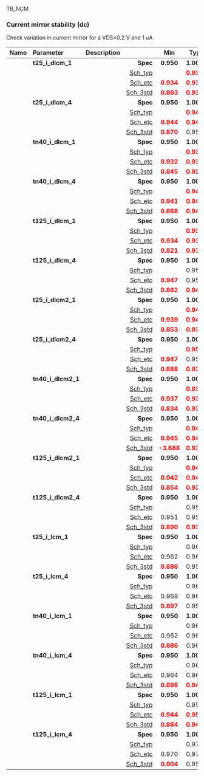 TB_NCM

### Current mirror stability (dc)

Check variation in current mirror for a VDS=0.2 V and 1 uA



|**Name**|**Parameter**|**Description**| |**Min**|**Typ**|**Max**| Unit|
|:---|:---|:---|---:|:---:|:---:|:---:| ---:|
||**t25\_i\_dlcm\_1** | | **Spec**  | **0.950** | **1.000** | **1.050** | **nA** |
| | | |<a href='results/dc_Sch_typical.html'>Sch_typ</a>| | <span style='color:red'>**0.937**</span> |  | |
| | | |<a href='results/dc_Sch_etc.html'>Sch_etc</a>|<span style='color:red'>**0.934**</span> | <span style='color:red'>**0.939**</span> | <span style='color:red'>**0.944**</span> | |
| | | |<a href='results/dc_Sch_mc.html'>Sch_3std</a>|<span style='color:red'>**0.863**</span> | <span style='color:red'>**0.918**</span> | 1.047 | |
||**t25\_i\_dlcm\_4** | | **Spec**  | **0.950** | **1.000** | **1.050** | **nA** |
| | | |<a href='results/dc_Sch_typical.html'>Sch_typ</a>| | <span style='color:red'>**0.946**</span> |  | |
| | | |<a href='results/dc_Sch_etc.html'>Sch_etc</a>|<span style='color:red'>**0.944**</span> | <span style='color:red'>**0.947**</span> | <span style='color:red'>**0.949**</span> | |
| | | |<a href='results/dc_Sch_mc.html'>Sch_3std</a>|<span style='color:red'>**0.870**</span> | 0.952 | 1.031 | |
||**tn40\_i\_dlcm\_1** | | **Spec**  | **0.950** | **1.000** | **1.050** | **nA** |
| | | |<a href='results/dc_Sch_typical.html'>Sch_typ</a>| | <span style='color:red'>**0.935**</span> |  | |
| | | |<a href='results/dc_Sch_etc.html'>Sch_etc</a>|<span style='color:red'>**0.932**</span> | <span style='color:red'>**0.936**</span> | <span style='color:red'>**0.942**</span> | |
| | | |<a href='results/dc_Sch_mc.html'>Sch_3std</a>|<span style='color:red'>**0.845**</span> | <span style='color:red'>**0.927**</span> | <span style='color:red'>**1.064**</span> | |
||**tn40\_i\_dlcm\_4** | | **Spec**  | **0.950** | **1.000** | **1.050** | **nA** |
| | | |<a href='results/dc_Sch_typical.html'>Sch_typ</a>| | <span style='color:red'>**0.941**</span> |  | |
| | | |<a href='results/dc_Sch_etc.html'>Sch_etc</a>|<span style='color:red'>**0.941**</span> | <span style='color:red'>**0.943**</span> | <span style='color:red'>**0.944**</span> | |
| | | |<a href='results/dc_Sch_mc.html'>Sch_3std</a>|<span style='color:red'>**0.868**</span> | <span style='color:red'>**0.946**</span> | 1.033 | |
||**t125\_i\_dlcm\_1** | | **Spec**  | **0.950** | **1.000** | **1.050** | **nA** |
| | | |<a href='results/dc_Sch_typical.html'>Sch_typ</a>| | <span style='color:red'>**0.939**</span> |  | |
| | | |<a href='results/dc_Sch_etc.html'>Sch_etc</a>|<span style='color:red'>**0.934**</span> | <span style='color:red'>**0.938**</span> | <span style='color:red'>**0.942**</span> | |
| | | |<a href='results/dc_Sch_mc.html'>Sch_3std</a>|<span style='color:red'>**0.821**</span> | <span style='color:red'>**0.933**</span> | 1.045 | |
||**t125\_i\_dlcm\_4** | | **Spec**  | **0.950** | **1.000** | **1.050** | **nA** |
| | | |<a href='results/dc_Sch_typical.html'>Sch_typ</a>| | 0.951 |  | |
| | | |<a href='results/dc_Sch_etc.html'>Sch_etc</a>|<span style='color:red'>**0.947**</span> | 0.952 | 0.956 | |
| | | |<a href='results/dc_Sch_mc.html'>Sch_3std</a>|<span style='color:red'>**0.862**</span> | <span style='color:red'>**0.947**</span> | 1.036 | |
||**t25\_i\_dlcm2\_1** | | **Spec**  | **0.950** | **1.000** | **1.050** | **nA** |
| | | |<a href='results/dc_Sch_typical.html'>Sch_typ</a>| | <span style='color:red'>**0.942**</span> |  | |
| | | |<a href='results/dc_Sch_etc.html'>Sch_etc</a>|<span style='color:red'>**0.939**</span> | <span style='color:red'>**0.943**</span> | <span style='color:red'>**0.946**</span> | |
| | | |<a href='results/dc_Sch_mc.html'>Sch_3std</a>|<span style='color:red'>**0.853**</span> | <span style='color:red'>**0.931**</span> | <span style='color:red'>**1.061**</span> | |
||**t25\_i\_dlcm2\_4** | | **Spec**  | **0.950** | **1.000** | **1.050** | **nA** |
| | | |<a href='results/dc_Sch_typical.html'>Sch_typ</a>| | <span style='color:red'>**0.950**</span> |  | |
| | | |<a href='results/dc_Sch_etc.html'>Sch_etc</a>|<span style='color:red'>**0.947**</span> | 0.950 | 0.952 | |
| | | |<a href='results/dc_Sch_mc.html'>Sch_3std</a>|<span style='color:red'>**0.888**</span> | <span style='color:red'>**0.936**</span> | 1.043 | |
||**tn40\_i\_dlcm2\_1** | | **Spec**  | **0.950** | **1.000** | **1.050** | **nA** |
| | | |<a href='results/dc_Sch_typical.html'>Sch_typ</a>| | <span style='color:red'>**0.938**</span> |  | |
| | | |<a href='results/dc_Sch_etc.html'>Sch_etc</a>|<span style='color:red'>**0.937**</span> | <span style='color:red'>**0.939**</span> | <span style='color:red'>**0.942**</span> | |
| | | |<a href='results/dc_Sch_mc.html'>Sch_3std</a>|<span style='color:red'>**0.834**</span> | <span style='color:red'>**0.932**</span> | <span style='color:red'>**1.062**</span> | |
||**tn40\_i\_dlcm2\_4** | | **Spec**  | **0.950** | **1.000** | **1.050** | **nA** |
| | | |<a href='results/dc_Sch_typical.html'>Sch_typ</a>| | <span style='color:red'>**0.945**</span> |  | |
| | | |<a href='results/dc_Sch_etc.html'>Sch_etc</a>|<span style='color:red'>**0.945**</span> | <span style='color:red'>**0.946**</span> | <span style='color:red'>**0.947**</span> | |
| | | |<a href='results/dc_Sch_mc.html'>Sch_3std</a>|<span style='color:red'>**-3.688**</span> | <span style='color:red'>**0.936**</span> | <span style='color:red'>**52.109**</span> | |
||**t125\_i\_dlcm2\_1** | | **Spec**  | **0.950** | **1.000** | **1.050** | **nA** |
| | | |<a href='results/dc_Sch_typical.html'>Sch_typ</a>| | <span style='color:red'>**0.946**</span> |  | |
| | | |<a href='results/dc_Sch_etc.html'>Sch_etc</a>|<span style='color:red'>**0.942**</span> | <span style='color:red'>**0.947**</span> | 0.952 | |
| | | |<a href='results/dc_Sch_mc.html'>Sch_3std</a>|<span style='color:red'>**0.854**</span> | <span style='color:red'>**0.924**</span> | <span style='color:red'>**1.081**</span> | |
||**t125\_i\_dlcm2\_4** | | **Spec**  | **0.950** | **1.000** | **1.050** | **nA** |
| | | |<a href='results/dc_Sch_typical.html'>Sch_typ</a>| | 0.955 |  | |
| | | |<a href='results/dc_Sch_etc.html'>Sch_etc</a>|0.951 | 0.956 | 0.960 | |
| | | |<a href='results/dc_Sch_mc.html'>Sch_3std</a>|<span style='color:red'>**0.890**</span> | <span style='color:red'>**0.932**</span> | 1.042 | |
||**t25\_i\_lcm\_1** | | **Spec**  | **0.950** | **1.000** | **1.050** | **nA** |
| | | |<a href='results/dc_Sch_typical.html'>Sch_typ</a>| | 0.963 |  | |
| | | |<a href='results/dc_Sch_etc.html'>Sch_etc</a>|0.962 | 0.962 | 0.963 | |
| | | |<a href='results/dc_Sch_mc.html'>Sch_3std</a>|<span style='color:red'>**0.886**</span> | 0.956 | <span style='color:red'>**1.069**</span> | |
||**t25\_i\_lcm\_4** | | **Spec**  | **0.950** | **1.000** | **1.050** | **nA** |
| | | |<a href='results/dc_Sch_typical.html'>Sch_typ</a>| | 0.969 |  | |
| | | |<a href='results/dc_Sch_etc.html'>Sch_etc</a>|0.968 | 0.969 | 0.970 | |
| | | |<a href='results/dc_Sch_mc.html'>Sch_3std</a>|<span style='color:red'>**0.897**</span> | 0.953 | 1.032 | |
||**tn40\_i\_lcm\_1** | | **Spec**  | **0.950** | **1.000** | **1.050** | **nA** |
| | | |<a href='results/dc_Sch_typical.html'>Sch_typ</a>| | 0.963 |  | |
| | | |<a href='results/dc_Sch_etc.html'>Sch_etc</a>|0.962 | 0.964 | 0.965 | |
| | | |<a href='results/dc_Sch_mc.html'>Sch_3std</a>|<span style='color:red'>**0.886**</span> | 0.969 | <span style='color:red'>**1.069**</span> | |
||**tn40\_i\_lcm\_4** | | **Spec**  | **0.950** | **1.000** | **1.050** | **nA** |
| | | |<a href='results/dc_Sch_typical.html'>Sch_typ</a>| | 0.966 |  | |
| | | |<a href='results/dc_Sch_etc.html'>Sch_etc</a>|0.964 | 0.966 | 0.967 | |
| | | |<a href='results/dc_Sch_mc.html'>Sch_3std</a>|<span style='color:red'>**0.898**</span> | <span style='color:red'>**0.949**</span> | 1.020 | |
||**t125\_i\_lcm\_1** | | **Spec**  | **0.950** | **1.000** | **1.050** | **nA** |
| | | |<a href='results/dc_Sch_typical.html'>Sch_typ</a>| | 0.952 |  | |
| | | |<a href='results/dc_Sch_etc.html'>Sch_etc</a>|<span style='color:red'>**0.944**</span> | <span style='color:red'>**0.950**</span> | 0.956 | |
| | | |<a href='results/dc_Sch_mc.html'>Sch_3std</a>|<span style='color:red'>**0.884**</span> | <span style='color:red'>**0.940**</span> | <span style='color:red'>**1.056**</span> | |
||**t125\_i\_lcm\_4** | | **Spec**  | **0.950** | **1.000** | **1.050** | **nA** |
| | | |<a href='results/dc_Sch_typical.html'>Sch_typ</a>| | 0.970 |  | |
| | | |<a href='results/dc_Sch_etc.html'>Sch_etc</a>|0.970 | 0.971 | 0.971 | |
| | | |<a href='results/dc_Sch_mc.html'>Sch_3std</a>|<span style='color:red'>**0.904**</span> | 0.955 | 1.040 | |

